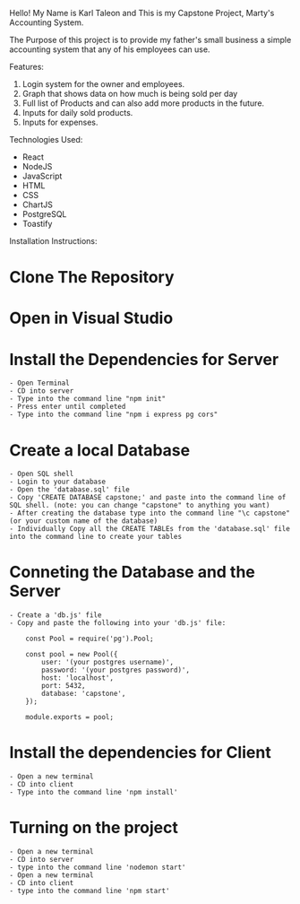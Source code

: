 ﻿Hello! My Name is Karl Taleon and This is my Capstone Project, Marty's Accounting System.

The Purpose of this project is to provide my father's small business a simple accounting system that any of his employees can use.

Features:

1. Login system for the owner and employees.
2. Graph that shows data on how much is being sold per day
3. Full list of Products and can also add more products in the future.
4. Inputs for daily sold products.
5. Inputs for expenses.

Technologies Used:

- React
- NodeJS
- JavaScript
- HTML
- CSS
- ChartJS
- PostgreSQL
- Toastify

Installation Instructions:

# Clone The Repository

# Open in Visual Studio

# Install the Dependencies for Server

    - Open Terminal
    - CD into server
    - Type into the command line "npm init"
    - Press enter until completed
    - Type into the command line "npm i express pg cors"

# Create a local Database

    - Open SQL shell
    - Login to your database
    - Open the 'database.sql' file
    - Copy 'CREATE DATABASE capstone;' and paste into the command line of SQL shell. (note: you can change "capstone" to anything you want)
    - After creating the database type into the command line "\c capstone" (or your custom name of the database)
    - Individually Copy all the CREATE TABLEs from the 'database.sql' file into the command line to create your tables

# Conneting the Database and the Server

    - Create a 'db.js' file
    - Copy and paste the following into your 'db.js' file:

        const Pool = require('pg').Pool;

        const pool = new Pool({
            user: '(your postgres username)',
            password: '(your postgres password)',
            host: 'localhost',
            port: 5432,
            database: 'capstone',
        });

        module.exports = pool;

# Install the dependencies for Client

    - Open a new terminal
    - CD into client
    - Type into the command line 'npm install'

# Turning on the project

    - Open a new terminal
    - CD into server
    - type into the command line 'nodemon start'
    - Open a new terminal
    - CD into client
    - type into the command line 'npm start'
